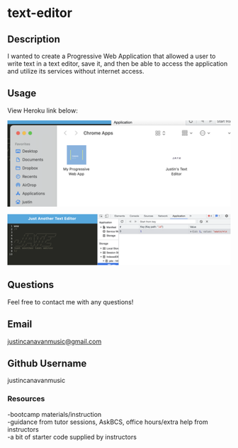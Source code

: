 # text-editor

## Description 

I wanted to create a Progressive Web Application that allowed a user to write text in a text editor, save it, and then be able to access the application and utilize its services without internet access. 

## Usage

View Heroku link below:


![app screenshot](./Assets/Screenshot%202023-03-26%20at%2011.31.44%20AM.png)

![app screenshot](./Assets/Screenshot%202023-03-26%20at%2011.29.48%20AM.png)

## Questions

Feel free to contact me with any questions!

## Email
justincanavanmusic@gmail.com

## Github Username
justincanavanmusic

### Resources
-bootcamp materials/instruction <br>
-guidance from tutor sessions, AskBCS, office hours/extra help from instructors <br>
-a bit of starter code supplied by instructors
